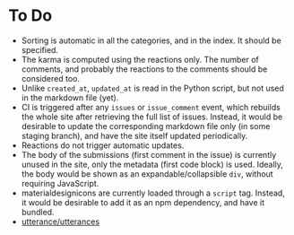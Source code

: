 # To Do

- Sorting is automatic in all the categories, and in the index. It should be specified.
- The karma is computed using the reactions only. The number of comments, and probably the reactions to the comments should be considered too.
- Unlike `created_at`, `updated_at` is read in the Python script, but not used in the markdown file (yet).
- CI is triggered after any `issues` or `issue_comment` event, which rebuilds the whole site after retrieving the full list of issues. Instead, it would be desirable to update the corresponding markdown file only (in some staging branch), and have the site itself updated periodically.
- Reactions do not trigger automatic updates.
- The body of the submissions (first comment in the issue) is currently unused in the site, only the metadata (first code block) is used. Ideally, the body would be shown as an expandable/collapsible `div`, without requiring JavaScript.
- materialdesignicons are currently loaded through a `script` tag. Instead, it would be desirable to add it as an npm dependency, and have it bundled.
- [utterance/utterances](https://github.com/utterance/utterances)
